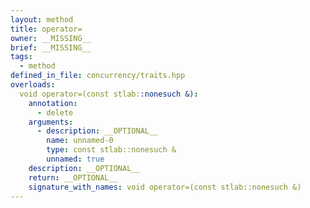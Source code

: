 ```yaml
---
layout: method
title: operator=
owner: __MISSING__
brief: __MISSING__
tags:
  - method
defined_in_file: concurrency/traits.hpp
overloads:
  void operator=(const stlab::nonesuch &):
    annotation:
      - delete
    arguments:
      - description: __OPTIONAL__
        name: unnamed-0
        type: const stlab::nonesuch &
        unnamed: true
    description: __OPTIONAL__
    return: __OPTIONAL__
    signature_with_names: void operator=(const stlab::nonesuch &)
---
```

